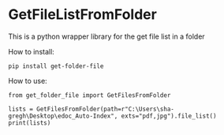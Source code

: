 # GetFileListFromFolder

This is a python wrapper library for the get file list in a folder


How to install:

    pip install get-folder-file


How to use:

    from get_folder_file import GetFilesFromFolder

    lists = GetFilesFromFolder(path=r"C:\Users\sha-gregh\Desktop\edoc_Auto-Index", exts="pdf,jpg").file_list()
    print(lists)






